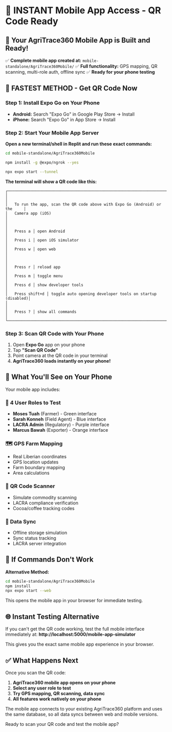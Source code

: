 # 📱 INSTANT Mobile App Access - QR Code Ready

## 🎯 Your AgriTrace360 Mobile App is Built and Ready!

✅ **Complete mobile app created at:** `mobile-standalone/AgriTrace360Mobile/`
✅ **Full functionality:** GPS mapping, QR scanning, multi-role auth, offline sync
✅ **Ready for your phone testing**

## 📲 FASTEST METHOD - Get QR Code Now

### Step 1: Install Expo Go on Your Phone
- **Android:** Search "Expo Go" in Google Play Store → Install
- **iPhone:** Search "Expo Go" in App Store → Install

### Step 2: Start Your Mobile App Server

**Open a new terminal/shell in Replit and run these exact commands:**

```bash
cd mobile-standalone/AgriTrace360Mobile
```

```bash
npm install -g @expo/ngrok --yes
```

```bash
npx expo start --tunnel
```

**The terminal will show a QR code like this:**
```
┌─────────────────────────────────────────────────────────────────────────────┐
│                                                                             │
│   To run the app, scan the QR code above with Expo Go (Android) or the     │
│   Camera app (iOS)                                                          │
│                                                                             │
│   Press a │ open Android                                                    │
│   Press i │ open iOS simulator                                              │
│   Press w │ open web                                                        │
│                                                                            │
│   Press r │ reload app                                                      │
│   Press m │ toggle menu                                                     │
│   Press d │ show developer tools                                           │
│   Press shift+d │ toggle auto opening developer tools on startup (disabled)│
│                                                                             │
│   Press ? │ show all commands                                               │
└─────────────────────────────────────────────────────────────────────────────┘
```

### Step 3: Scan QR Code with Your Phone
1. Open **Expo Go** app on your phone
2. Tap **"Scan QR Code"**
3. Point camera at the QR code in your terminal
4. **AgriTrace360 loads instantly on your phone!**

## 📱 What You'll See on Your Phone

Your mobile app includes:

### 🔐 **4 User Roles to Test**
- **Moses Tuah** (Farmer) - Green interface
- **Sarah Konneh** (Field Agent) - Blue interface  
- **LACRA Admin** (Regulatory) - Purple interface
- **Marcus Bawah** (Exporter) - Orange interface

### 🗺️ **GPS Farm Mapping**
- Real Liberian coordinates
- GPS location updates
- Farm boundary mapping
- Area calculations

### 📱 **QR Code Scanner**
- Simulate commodity scanning
- LACRA compliance verification
- Cocoa/coffee tracking codes

### 💾 **Data Sync**
- Offline storage simulation
- Sync status tracking
- LACRA server integration

## 🔧 If Commands Don't Work

**Alternative Method:**
```bash
cd mobile-standalone/AgriTrace360Mobile
npm install
npx expo start --web
```
This opens the mobile app in your browser for immediate testing.

## 🌐 Instant Testing Alternative

If you can't get the QR code working, test the full mobile interface immediately at:
**http://localhost:5000/mobile-app-simulator**

This gives you the exact same mobile app experience in your browser.

## ✅ What Happens Next

Once you scan the QR code:
1. **AgriTrace360 mobile app opens on your phone**
2. **Select any user role to test**
3. **Try GPS mapping, QR scanning, data sync**
4. **All features work natively on your phone**

The mobile app connects to your existing AgriTrace360 platform and uses the same database, so all data syncs between web and mobile versions.

Ready to scan your QR code and test the mobile app?